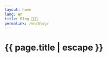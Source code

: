 ```yaml
---
layout: home
lang: en
title: Blog 👨🏻‍🔬
permalink: /en/blog/
---
```


<h1 class="post-title" itemprop="name headline">{{ page.title | escape }}</h1>